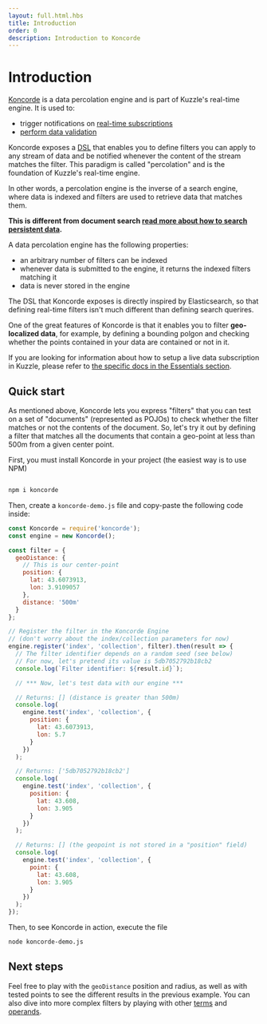 ```yaml
---
layout: full.html.hbs
title: Introduction
order: 0
description: Introduction to Koncorde
---
```


# Introduction

[Koncorde](https://www.npmjs.com/package/koncorde) is a data percolation engine
and is part of Kuzzle's real-time engine. It is used to:

- trigger notifications on [real-time subscriptions](/core/1/guide/essentials/real-time/)
- [perform data validation](/core/1/guide/essentials/data-validation/)

Koncorde exposes a [DSL](https://wikipedia.org/en/Domain-specific_language) that enables you to define filters you can apply to any
stream of data and be notified whenever the content of the stream matches the filter.
This paradigm is called "percolation" and is the foundation of Kuzzle's real-time engine.

In other words, a percolation engine is the inverse of a search engine, where
data is indexed and filters are used to retrieve data that matches them.

**This is different from document search [read more about how to search persistent data](/core/1/guide/essentials/persisted/#document-search).**

A data percolation engine has the following properties:

- an arbitrary number of filters can be indexed
- whenever data is submitted to the engine, it returns the indexed filters matching it
- data is never stored in the engine

The DSL that Koncorde exposes is directly inspired by Elasticsearch, so that defining
real-time filters isn't much different than defining search querires.

One of the great features of Koncorde is that it enables you to filter **geo-localized
data**, for example, by defining a bounding polgon and checking whether the points
contained in your data are contained or not in it.

If you are looking for information about how to setup a live data subscription
in Kuzzle, please refer to [the specific docs in the Essentials section](/core/1/guide/essentials/real-time/).

## Quick start

As mentioned above, Koncorde lets you express "filters" that you can test on
a set of "documents" (represented as POJOs) to check whether the filter matches
or not the contents of the document. So, let's try it out by defining a filter
that matches all the documents that contain a geo-point at less than 500m from
a given center point.

First, you must install Koncorde in your project (the easiest way is to use NPM)

```bash

npm i koncorde
```

Then, create a `koncorde-demo.js` file and copy-paste the following code inside:

```js
const Koncorde = require('koncorde');
const engine = new Koncorde();

const filter = {
  geoDistance: {
    // This is our center-point
    position: {
      lat: 43.6073913,
      lon: 3.9109057
    },
    distance: '500m'
  }
};

// Register the filter in the Koncorde Engine
// (don't worry about the index/collection parameters for now)
engine.register('index', 'collection', filter).then(result => {
  // The filter identifier depends on a random seed (see below)
  // For now, let's pretend its value is 5db7052792b18cb2
  console.log(`Filter identifier: ${result.id}`);

  // *** Now, let's test data with our engine ***

  // Returns: [] (distance is greater than 500m)
  console.log(
    engine.test('index', 'collection', {
      position: {
        lat: 43.6073913,
        lon: 5.7
      }
    })
  );

  // Returns: ['5db7052792b18cb2']
  console.log(
    engine.test('index', 'collection', {
      position: {
        lat: 43.608,
        lon: 3.905
      }
    })
  );

  // Returns: [] (the geopoint is not stored in a "position" field)
  console.log(
    engine.test('index', 'collection', {
      point: {
        lat: 43.608,
        lon: 3.905
      }
    })
  );
});
```

Then, to see Koncorde in action, execute the file

```bash
node koncorde-demo.js
```

## Next steps

Feel free to play with the `geoDistance` position and radius,
as well as with tested points to see the different results in the previous example.
You can also dive into more complex filters by playing with other [terms](/koncorde/1/essentials/terms) and [operands](/koncorde/1/essentials/operands).

